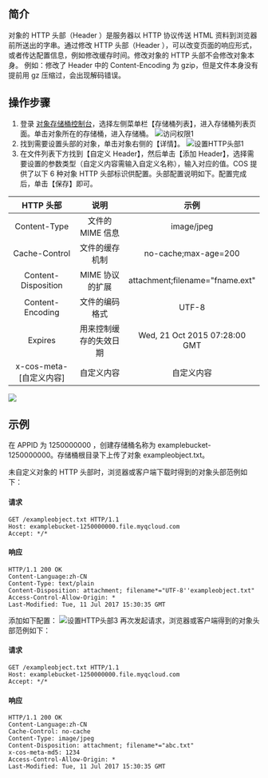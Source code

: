 ## 简介
对象的 HTTP 头部（Header ）是服务器以 HTTP 协议传送 HTML 资料到浏览器前所送出的字串。通过修改 HTTP 头部（Header ），可以改变页面的响应形式，或者传达配置信息，例如修改缓存时间。修改对象的 HTTP 头部不会修改对象本身。
例如：修改了 Header 中的 Content-Encoding 为 gzip，但是文件本身没有提前用 gz 压缩过，会出现解码错误。

## 操作步骤
1. 登录 [对象存储桶控制台](https://console.cloud.tencent.com/cos5)，选择左侧菜单栏【存储桶列表】，进入存储桶列表页面。单击对象所在的存储桶，进入存储桶。
  ![访问权限1](https://main.qcloudimg.com/raw/bb1663e4cde860956d8bb54313808df3.png)
2. 找到需要设置头部的对象，单击对象右侧的【详情】。
  ![设置HTTP头部1](https://main.qcloudimg.com/raw/9e06474e1b57e7df5f1a1f47508d3273.png)
3. 在文件列表下方找到【自定义 Header】，然后单击【添加 Header】，选择需要设置的参数类型（自定义内容需输入自定义名称），输入对应的值。COS 提供了以下 6 种对象 HTTP 头部标识供配置。头部配置说明如下。配置完成后，单击【保存】即可。

|        HTTP 头部        |          说明          |              示例               |
| :---------------------: | :--------------------: | :-----------------------------: |
|      Content-Type       |    文件的 MIME 信息    |           image/jpeg            |
|      Cache-Control      |     文件的缓存机制     |      no-cache;max-age=200       |
|   Content-Disposition   |    MIME 协议的扩展     | attachment;filename="fname.ext" |
|    Content-Encoding     |     文件的编码格式     |              UTF-8              |
|         Expires         | 用来控制缓存的失效日期 |  Wed, 21 Oct 2015 07:28:00 GMT  |
| x-cos-meta-[自定义内容] |       自定义内容       |           自定义内容            |

![](https://main.qcloudimg.com/raw/191fbd1b903069b5e546bb237b050ee2.png)


## 示例

在 APPID 为 1250000000 ，创建存储桶名称为 examplebucket-1250000000。存储桶根目录下上传了对象 exampleobject.txt。

未自定义对象的 HTTP 头部时，浏览器或客户端下载时得到的对象头部范例如下：
#### 请求
```http
GET /exampleobject.txt HTTP/1.1
Host: examplebucket-1250000000.file.myqcloud.com
Accept: */*
```

#### 响应
```http
HTTP/1.1 200 OK
Content-Language:zh-CN
Content-Type: text/plain
Content-Disposition: attachment; filename*="UTF-8''exampleobject.txt"
Access-Control-Allow-Origin: *
Last-Modified: Tue, 11 Jul 2017 15:30:35 GMT 
```

添加如下配置：
![设置HTTP头部3](https://main.qcloudimg.com/raw/2474d24e7d1d365e0c736572aae8f652.png)
再次发起请求，浏览器或客户端得到的对象头部范例如下：
#### 请求
```http
GET /exampleobject.txt HTTP/1.1
Host: examplebucket-1250000000.file.myqcloud.com
Accept: */*
```

#### 响应
```http
HTTP/1.1 200 OK
Content-Language:zh-CN
Cache-Control: no-cache
Content-Type: image/jpeg
Content-Disposition: attachment; filename*="abc.txt"
x-cos-meta-md5: 1234
Access-Control-Allow-Origin: *
Last-Modified: Tue, 11 Jul 2017 15:30:35 GMT
```
